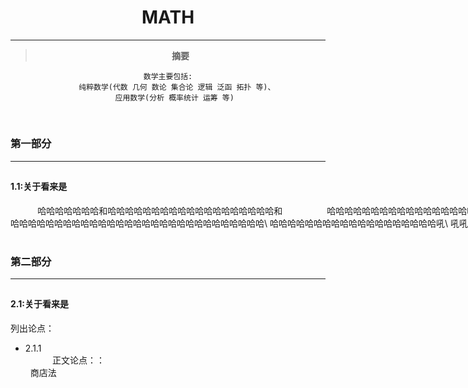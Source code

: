 <style>
.content {
  white-space: pre; /* 保留所有空白字符 */
}
</style>

 <center> <h1>MATH</h1></center>
  
  ---

 <center> 

 > **摘要**

```
数学主要包括:
    纯粹数学(代数 几何 数论 集合论 逻辑 泛函 拓扑 等)、
    应用数学(分析 概率统计 运筹 等) 
    
```

  </center>
 

# <h3>第一部分</h3> 
---
## <h4>1.1:关于看来是</h4> 
<div class="content">           哈哈哈哈哈哈哈和哈哈哈哈哈哈哈哈哈哈哈哈哈哈哈哈哈哈哈和                  哈哈哈哈哈哈哈哈哈哈哈哈哈哈哈哈哈哈哈哈哈哈哈哈哈哈\ 
哈哈哈哈哈哈哈哈哈哈哈哈哈哈哈哈哈哈哈哈哈哈哈哈哈哈哈哈哈\ 哈哈哈哈哈哈哈哈哈哈哈哈哈哈哈哈哈哈哈吼\ 吼吼吼吼吼吼吼吼吼吼吼吼吼吼哈哈哈哈哈哈哈哈哈哈哈哈哈哈哈哈哈哈哈哈哈哈哈哈哈哈哈哈
</div>

# <h3>第二部分</h3> 
---
## <h4>2.1:关于看来是</h4> 



列出论点：
+ 2.1.1
    <div class="content">           正文论点：：
    商店法</div>

        
    

 




 

 

 
  